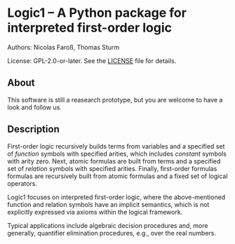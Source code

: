# Logic1 &ndash; A Python package for interpreted first-order logic

Authors: Nicolas Faroß, Thomas Sturm

License: GPL-2.0-or-later. See the [LICENSE](LICENSE) file for details.

## About

This software is still a reasearch prototype, but you are welcome to have a look and follow us.

## Description
First-order logic recursively builds terms from variables and a specified
set of *function* symbols with specified arities, which includes *constant*
symbols with arity zero. Next, atomic formulas are built from terms and a
specified set of *relation* symbols with specified arities. Finally,
first-order formulas formulas are recursively built from atomic formulas and a
fixed set of logical operators.

Logic1 focuses on interpreted first-order logic, where the above-mentioned
function and relation symbols have an implicit semantics, which is not
explicitly expressed via axioms within the logical framework.

Typical applications include algebraic decision procedures and, more generally,
quantifier elimination procedures, e.g., over the real numbers.